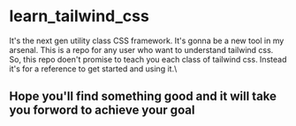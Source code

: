 # learn_tailwind_css
It's the next gen utility class CSS framework. It's gonna be a new tool in my arsenal.
This is a repo for any user who want to understand tailwind css.\
So, this repo doen't promise to teach you each class of tailwind css. Instead it's for a reference to get started and using it.\
## Hope you'll find something good and it will take you forword to achieve your goal
